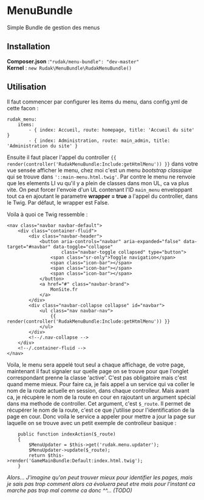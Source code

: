 # MenuBundle
Simple Bundle de gestion des menus


## Installation
**Composer.json** :```"rudak/menu-bundle": "dev-master"```    
**Kernel** : ```new Rudak\MenuBundle\RudakMenuBundle()```

## Utilisation

Il faut commencer par configurer les items du menu, dans config.yml de cette facon :
    
    rudak_menu:
        items:
            - { index: Accueil, route: homepage, title: 'Accueil du site' }
            - { index: Administration, route: main_admin, title: 'Administration du site' }
            
Ensuite il faut placer l'appel du controller ```{{ render(controller('RudakMenuBundle:Include:getHtmlMenu')) }}``` dans votre vue sensée afficher le menu, chez moi c'est un menu *bootstrap classique* qui se trouve dans ```'::main-menu.html.twig'```. Par contre le menu ne renvoie que les elements LI vu qu'il y a plein de classes dans mon UL, ca va plus vite. On peut forcer l'envoie d'un UL contenant l'ID ```main_menu``` enveloppant tout ca en ajoutant le parametre **wrapper = true** a l'appel du controller, dans le Twig. Par défaut, le wrapper est False. 

Voila à quoi ce Twig ressemble :
    
    <nav class="navbar navbar-default">
        <div class="container-fluid">
            <div class="navbar-header">
                <button aria-controls="navbar" aria-expanded="false" data-target="#navbar" data-toggle="collapse"
                        class="navbar-toggle collapsed" type="button">
                    <span class="sr-only">Toggle navigation</span>
                    <span class="icon-bar"></span>
                    <span class="icon-bar"></span>
                    <span class="icon-bar"></span>
                </button>
                <a href="#" class="navbar-brand">
                    MonSite.fr
                </a>
            </div>
            <div class="navbar-collapse collapse" id="navbar">
                <ul class="nav navbar-nav">
                    {{ render(controller('RudakMenuBundle:Include:getHtmlMenu')) }}
                </ul>    
            </div>
            <!--/.nav-collapse -->
        </div>
        <!--/.container-fluid -->
    </nav>

Voila, le menu sera appelé tout seul a chaque affichage, de votre page, maintenant il faut signaler sur quelle page on se trouve pour que l'onglet correspondant prenne la classe 'active'. C'est pas obligatoire mais c'est quand meme mieux. Pour faire ca, je fais appel a un service qui va coller le nom de la route actuelle en session, dans chaque controlleur. Mais avant ca, je récupère le nom de la route en cour en rajoutant un argument spécial dans ma methode de controller. Cet argument, c'est ```$_route```. Il permet de récupérer le nom de la route, c'est ce que j'utilise pour l'identification de la page en cour. Donc voila le service a appeler pour mettre a jour la page sur laquelle on se trouve avec un petit exemple de controlleur basique :

    	public function indexAction($_route)
    	{
    		$MenuUpdater = $this->get('rudak.menu.updater');
    		$MenuUpdater->update($_route);
    		return $this->render('GameMainBundle:Default:index.html.twig');
    	}
    	
*Alors... J'imagine qu'on peut trouver mieux pour identifier les pages, mais je sais pas trop comment alors ca évoluera peut etre mais pour l'instant ca marche pas trop mal comme ca donc ^^... (TODO)*


    